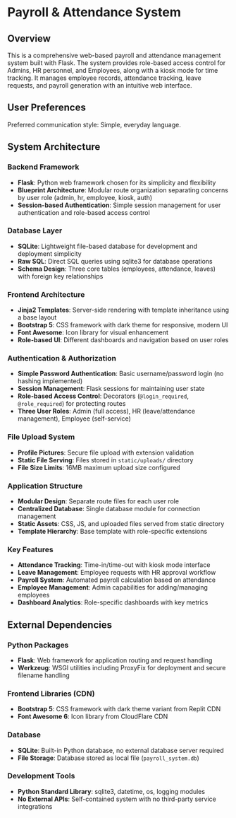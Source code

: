 # Payroll & Attendance System

## Overview

This is a comprehensive web-based payroll and attendance management system built with Flask. The system provides role-based access control for Admins, HR personnel, and Employees, along with a kiosk mode for time tracking. It manages employee records, attendance tracking, leave requests, and payroll generation with an intuitive web interface.

## User Preferences

Preferred communication style: Simple, everyday language.

## System Architecture

### Backend Framework
- **Flask**: Python web framework chosen for its simplicity and flexibility
- **Blueprint Architecture**: Modular route organization separating concerns by user role (admin, hr, employee, kiosk, auth)
- **Session-based Authentication**: Simple session management for user authentication and role-based access control

### Database Layer
- **SQLite**: Lightweight file-based database for development and deployment simplicity
- **Raw SQL**: Direct SQL queries using sqlite3 for database operations
- **Schema Design**: Three core tables (employees, attendance, leaves) with foreign key relationships

### Frontend Architecture
- **Jinja2 Templates**: Server-side rendering with template inheritance using a base layout
- **Bootstrap 5**: CSS framework with dark theme for responsive, modern UI
- **Font Awesome**: Icon library for visual enhancement
- **Role-based UI**: Different dashboards and navigation based on user roles

### Authentication & Authorization
- **Simple Password Authentication**: Basic username/password login (no hashing implemented)
- **Session Management**: Flask sessions for maintaining user state
- **Role-based Access Control**: Decorators (`@login_required`, `@role_required`) for protecting routes
- **Three User Roles**: Admin (full access), HR (leave/attendance management), Employee (self-service)

### File Upload System
- **Profile Pictures**: Secure file upload with extension validation
- **Static File Serving**: Files stored in `static/uploads/` directory
- **File Size Limits**: 16MB maximum upload size configured

### Application Structure
- **Modular Design**: Separate route files for each user role
- **Centralized Database**: Single database module for connection management
- **Static Assets**: CSS, JS, and uploaded files served from static directory
- **Template Hierarchy**: Base template with role-specific extensions

### Key Features
- **Attendance Tracking**: Time-in/time-out with kiosk mode interface
- **Leave Management**: Employee requests with HR approval workflow
- **Payroll System**: Automated payroll calculation based on attendance
- **Employee Management**: Admin capabilities for adding/managing employees
- **Dashboard Analytics**: Role-specific dashboards with key metrics

## External Dependencies

### Python Packages
- **Flask**: Web framework for application routing and request handling
- **Werkzeug**: WSGI utilities including ProxyFix for deployment and secure filename handling

### Frontend Libraries (CDN)
- **Bootstrap 5**: CSS framework with dark theme variant from Replit CDN
- **Font Awesome 6**: Icon library from CloudFlare CDN

### Database
- **SQLite**: Built-in Python database, no external database server required
- **File Storage**: Database stored as local file (`payroll_system.db`)

### Development Tools
- **Python Standard Library**: sqlite3, datetime, os, logging modules
- **No External APIs**: Self-contained system with no third-party service integrations
